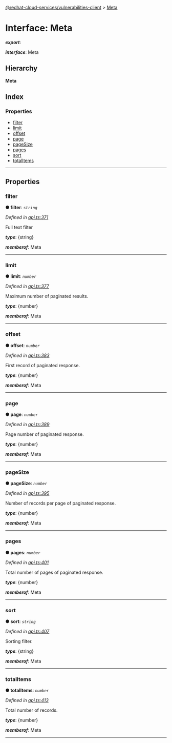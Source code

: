 [@redhat-cloud-services/vulnerabilities-client](../README.md) > [Meta](../interfaces/meta.md)

# Interface: Meta

*__export__*: 

*__interface__*: Meta

## Hierarchy

**Meta**

## Index

### Properties

* [filter](meta.md#filter)
* [limit](meta.md#limit)
* [offset](meta.md#offset)
* [page](meta.md#page)
* [pageSize](meta.md#pagesize)
* [pages](meta.md#pages)
* [sort](meta.md#sort)
* [totalItems](meta.md#totalitems)

---

## Properties

<a id="filter"></a>

###  filter

**● filter**: *`string`*

*Defined in [api.ts:371](https://github.com/RedHatInsights/javascript-clients/blob/master/packages/vulnerabilities/api.ts#L371)*

Full text filter

*__type__*: {string}

*__memberof__*: Meta

___
<a id="limit"></a>

###  limit

**● limit**: *`number`*

*Defined in [api.ts:377](https://github.com/RedHatInsights/javascript-clients/blob/master/packages/vulnerabilities/api.ts#L377)*

Maximum number of paginated results.

*__type__*: {number}

*__memberof__*: Meta

___
<a id="offset"></a>

###  offset

**● offset**: *`number`*

*Defined in [api.ts:383](https://github.com/RedHatInsights/javascript-clients/blob/master/packages/vulnerabilities/api.ts#L383)*

First record of paginated response.

*__type__*: {number}

*__memberof__*: Meta

___
<a id="page"></a>

###  page

**● page**: *`number`*

*Defined in [api.ts:389](https://github.com/RedHatInsights/javascript-clients/blob/master/packages/vulnerabilities/api.ts#L389)*

Page number of paginated response.

*__type__*: {number}

*__memberof__*: Meta

___
<a id="pagesize"></a>

###  pageSize

**● pageSize**: *`number`*

*Defined in [api.ts:395](https://github.com/RedHatInsights/javascript-clients/blob/master/packages/vulnerabilities/api.ts#L395)*

Number of records per page of paginated response.

*__type__*: {number}

*__memberof__*: Meta

___
<a id="pages"></a>

###  pages

**● pages**: *`number`*

*Defined in [api.ts:401](https://github.com/RedHatInsights/javascript-clients/blob/master/packages/vulnerabilities/api.ts#L401)*

Total number of pages of paginated response.

*__type__*: {number}

*__memberof__*: Meta

___
<a id="sort"></a>

###  sort

**● sort**: *`string`*

*Defined in [api.ts:407](https://github.com/RedHatInsights/javascript-clients/blob/master/packages/vulnerabilities/api.ts#L407)*

Sorting filter.

*__type__*: {string}

*__memberof__*: Meta

___
<a id="totalitems"></a>

###  totalItems

**● totalItems**: *`number`*

*Defined in [api.ts:413](https://github.com/RedHatInsights/javascript-clients/blob/master/packages/vulnerabilities/api.ts#L413)*

Total number of records.

*__type__*: {number}

*__memberof__*: Meta

___

